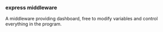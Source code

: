 ### express middleware

A middleware providing dashboard, free to modify variables and control everything in the program.